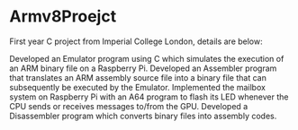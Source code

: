 # Armv8Proejct

First year C project from Imperial College London, details are below:

Developed an Emulator program using C which simulates the execution of an ARM binary file on a Raspberry Pi.
Developed an Assembler program that translates an ARM assembly source file into a binary file that can subsequently be executed by the Emulator.
Implemented the mailbox system on Raspberry Pi with an A64 program to flash its LED whenever the CPU sends or receives messages to/from the GPU.
Developed a Disassembler program which converts binary files into assembly codes.
